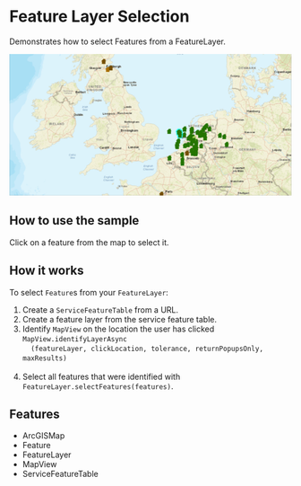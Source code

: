 <h1>Feature Layer Selection</h1>

<p>Demonstrates how to select Features from a FeatureLayer.</p>

<p><img src="FeatureLayerSelection.png"/></p>

<h2>How to use the sample</h2>

<p>Click on a feature from the map to select it.</p>

<h2>How it works</h2>

<p>To select <code>Feature</code>s from your <code>FeatureLayer</code>:</p>

<ol>
  <li>Create a <code>ServiceFeatureTable</code> from a URL.</li>
  <li>Create a feature layer from the service feature table.</li>
  <li>Identify <code>MapView</code> on the location the user has clicked <code>MapView.identifyLayerAsync
  (featureLayer, clickLocation, tolerance, returnPopupsOnly, maxResults)
    </code></li>
  <li>Select all features that were identified with <code>FeatureLayer.selectFeatures(features)</code>.</li>
</ol>

<h2>Features</h2>

<ul>
  <li>ArcGISMap</li>
  <li>Feature</li>
  <li>FeatureLayer</li>
  <li>MapView</li>
  <li>ServiceFeatureTable</li>
</ul>

